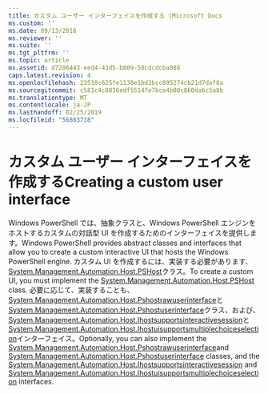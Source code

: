 ```yaml
---
title: カスタム ユーザー インターフェイスを作成する |Microsoft Docs
ms.custom: ''
ms.date: 09/13/2016
ms.reviewer: ''
ms.suite: ''
ms.tgt_pltfrm: ''
ms.topic: article
ms.assetid: d7286443-eed4-43d5-b809-50cdcdcba088
caps.latest.revision: 4
ms.openlocfilehash: 23518c625fe1138e1bd2bcc895274cb21d7daf8a
ms.sourcegitcommit: c581c4c8036edf55147e7bce4b00c860da6c5a8b
ms.translationtype: MT
ms.contentlocale: ja-JP
ms.lasthandoff: 02/25/2019
ms.locfileid: "56863718"
---
```

# <a name="creating-a-custom-user-interface"></a><span data-ttu-id="9615e-102">カスタム ユーザー インターフェイスを作成する</span><span class="sxs-lookup"><span data-stu-id="9615e-102">Creating a custom user interface</span></span>

<span data-ttu-id="9615e-103">Windows PowerShell では、抽象クラスと、Windows PowerShell エンジンをホストするカスタムの対話型 UI を作成するためのインターフェイスを提供します。</span><span class="sxs-lookup"><span data-stu-id="9615e-103">Windows PowerShell provides abstract classes and interfaces that allow you to create a custom interactive UI that hosts the Windows PowerShell engine.</span></span> <span data-ttu-id="9615e-104">カスタム UI を作成するには、実装する必要があります、 [System.Management.Automation.Host.PSHost](/dotnet/api/System.Management.Automation.Host.PSHost)クラス。</span><span class="sxs-lookup"><span data-stu-id="9615e-104">To create a custom UI, you must implement the [System.Management.Automation.Host.PSHost](/dotnet/api/System.Management.Automation.Host.PSHost) class.</span></span> <span data-ttu-id="9615e-105">必要に応じて、実装することも、 [System.Management.Automation.Host.Pshostrawuserinterface](/dotnet/api/System.Management.Automation.Host.PSHostRawUserInterface)と[System.Management.Automation.Host.Pshostuserinterface](/dotnet/api/System.Management.Automation.Host.PSHostUserInterface)クラス、および、 [System.Management.Automation.Host.Ihostsupportsinteractivesession](/dotnet/api/System.Management.Automation.Host.IHostSupportsInteractiveSession)と[System.Management.Automation.Host.Ihostuisupportsmultiplechoiceselection](/dotnet/api/System.Management.Automation.Host.IHostUISupportsMultipleChoiceSelection)インターフェイス。</span><span class="sxs-lookup"><span data-stu-id="9615e-105">Optionally, you can also implement the [System.Management.Automation.Host.Pshostrawuserinterface](/dotnet/api/System.Management.Automation.Host.PSHostRawUserInterface)and [System.Management.Automation.Host.Pshostuserinterface](/dotnet/api/System.Management.Automation.Host.PSHostUserInterface) classes, and the [System.Management.Automation.Host.Ihostsupportsinteractivesession](/dotnet/api/System.Management.Automation.Host.IHostSupportsInteractiveSession) and [System.Management.Automation.Host.Ihostuisupportsmultiplechoiceselection](/dotnet/api/System.Management.Automation.Host.IHostUISupportsMultipleChoiceSelection) interfaces.</span></span>
